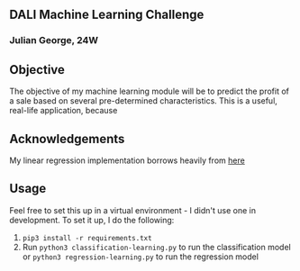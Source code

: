 ## DALI Machine Learning Challenge

### Julian George, 24W

## Objective

The objective of my machine learning module will be to predict the profit of a sale based on several pre-determined characteristics. This is a useful, real-life application, because

## Acknowledgements

My linear regression implementation borrows heavily from [here](https://www.tensorflow.org/tutorials/keras/regression)

## Usage

Feel free to set this up in a virtual environment - I didn't use one in development. To set it up, I do the following:

1. `pip3 install -r requirements.txt`
2. Run `python3 classification-learning.py` to run the classification model or `python3 regression-learning.py` to run the regression model
